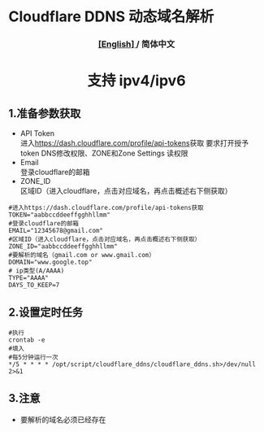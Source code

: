 # Cloudflare DDNS 动态域名解析

<h3  align="center"><a href="./README.md">[English] </a>/ 简体中文<br></h3>

<h1 align="center"> 

支持 ipv4/ipv6<br>
</h1>

## 1.准备参数获取
- API Token<br>
 进入<a>https://dash.cloudflare.com/profile/api-tokens</a>获取
 要求打开授予token DNS修改权限、ZONE和Zone Settings 读权限
- Email<br>
  登录cloudflare的邮箱
- ZONE_ID<br>
  区域ID（进入cloudflare，点击对应域名，再点击概述右下侧获取）

```shell
#进入https://dash.cloudflare.com/profile/api-tokens获取
TOKEN="aabbccddeeffgghhllmm"
#登录cloudflare的邮箱
EMAIL="12345678@gmail.com"
#区域ID（进入cloudflare，点击对应域名，再点击概述右下侧获取）
ZONE_ID="aabbccddeeffgghhllmm"
#要解析的域名（gmail.com or www.gmail.com）
DOMAIN="www.google.top"
# ip类型(A/AAAA)
TYPE="AAAA"
DAYS_TO_KEEP=7
```

## 2.设置定时任务
```shell
#执行
crontab -e
#填入
#每5分钟运行一次
*/5 * * * * /opt/script/cloudflare_ddns/cloudflare_ddns.sh>/dev/null 2>&1
```
## 3.注意
- 要解析的域名必须已经存在
